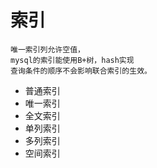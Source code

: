 索引
======
    唯一索引列允许空值，
    mysql的索引能使用B+树，hash实现
    查询条件的顺序不会影响联合索引的生效。
- 普通索引
- 唯一索引
- 全文索引
- 单列索引
- 多列索引
- 空间索引
